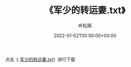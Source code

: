 ﻿---
title:  《军少的转运妻.txt》
date:   2022-01-02T00:00:00+00:00
author: 听松阁
layout: post
permalink: /军少的转运妻/
categories: 小说
tags: [小说]
---

点击《 [军少的转运妻.txt](http://img.660000.xyz/bookstukust/book/bntxt/10/军少的转运妻.txt)》进行下载